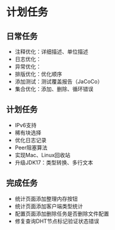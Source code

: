 # 计划任务

## 日常任务

* 注释优化：详细描述、单位描述
* 日志优化：
* 异常优化：
* 排版优化：优化顺序
* 添加测试：测试覆盖报告（JaCoCo）
* 集合优化：添加、删除、循环错误

## 计划任务

* IPv6支持
* 稀有块选择
* 优化日志记录
* Peer阻塞算法
* 实现Mac、Linux回收站
* 升级JDK17：类型转换、多行文本

## 完成任务

* 统计页面添加整理内存按钮
* 统计页面添加客户端类型统计
* 配置页面添加删除任务是否删除文件配置
* 修复查询DHT节点标记验证状态错误
